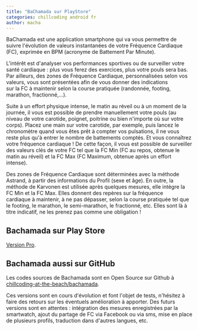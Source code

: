 ```yaml
---
title: "BaChamada sur PlayStore"
categories: chillcoding android fr
author: macha
---
```


BaChamada est une application smartphone qui va vous permettre de suivre l'évolution de valeurs instantanées de votre Fréquence Cardiaque (FC), exprimée en BPM (acronyme de Battement Par Minute).

L'intérêt est d'analyser vos performances sportives ou de surveiller votre santé cardiaque : plus vous ferez des exercices, plus votre pouls sera bas. Par ailleurs, des zones de Fréquence Cardiaque, personnalisées selon vos valeurs, vous sont présentées afin de vous donner des indications sur la FC à maintenir selon la course pratiquée (randonnée, footing, marathon, fractionné,...).

Suite à un effort physique intense, le matin au réveil ou à un moment de la journée, il vous est possible de prendre manuellement votre pouls (au niveau de votre carotide, poignet, poitrine ou bien n'importe où sur votre corps). Placez une main sur votre carotide, par exemple, puis lancez le chronomètre quand vous êtes prêt à compter vos pulsations, il ne vous reste plus qu'à entrer le nombre de battements comptés. Et vous connaîtrez votre fréquence cardiaque ! De cette façon, il vous est possible de surveiller des valeurs clés de votre FC tel que la FC Min (FC au repos, obtenue le matin au réveil) et la FC Max (FC Maximum, obtenue après un effort intense).

Des zones de Fréquence Cardiaque sont déterminées avec la méthode Astrand, à partir des informations du Profil (sexe et âge). En outre, la méthode de Karvonen est utilisée après quelques mesures, elle intègre la FC Min et la FC Max. Elles donnent des repères sur la fréquence cardiaque à maintenir, à ne pas dépasser, selon la course pratiquée tel que le footing, le marathon, le semi-marathon, le fractionné, etc. Elles sont là à titre indicatif, ne les prenez pas comme une obligation !

## Bachamada sur Play Store

[Version Pro](https://play.google.com/store/apps/details?id=fr.machada.bpm.pro).

## Bachamada aussi sur GitHub

Les codes sources de Bachamada sont en Open Source sur Github à
[chillcoding-at-the-beach/bachamada](https://github.com/chillcoding-at-the-beach/bachamada).

Ces versions sont en cours d'évolution et font l'objet de tests, n'hésitez à faire des retours sur les éventuels amélioration à apporter. Des futurs versions sont en attentes : intégration des mesures enregistrées par la smartwatch, ajout du partage de FC via Facebook ou via sms, mise en place de plusieurs profils, traduction dans d'autres langues, etc.
